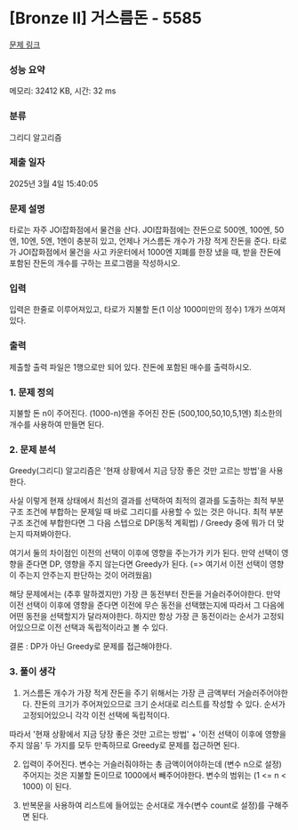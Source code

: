 # [Bronze II] 거스름돈 - 5585 

[문제 링크](https://www.acmicpc.net/problem/5585) 

### 성능 요약

메모리: 32412 KB, 시간: 32 ms

### 분류

그리디 알고리즘

### 제출 일자

2025년 3월 4일 15:40:05

### 문제 설명

<p>타로는 자주 JOI잡화점에서 물건을 산다. JOI잡화점에는 잔돈으로 500엔, 100엔, 50엔, 10엔, 5엔, 1엔이 충분히 있고, 언제나 거스름돈 개수가 가장 적게 잔돈을 준다. 타로가 JOI잡화점에서 물건을 사고 카운터에서 1000엔 지폐를 한장 냈을 때, 받을 잔돈에 포함된 잔돈의 개수를 구하는 프로그램을 작성하시오.</p>

### 입력 

 <p>입력은 한줄로 이루어져있고, 타로가 지불할 돈(1 이상 1000미만의 정수) 1개가 쓰여져있다.</p>

### 출력 

 <p>제출할 출력 파일은 1행으로만 되어 있다. 잔돈에 포함된 매수를 출력하시오.</p>

### 1. 문제 정의
지불할 돈 n이 주어진다. (1000-n)엔을 주어진 잔돈 (500,100,50,10,5,1엔) 최소한의 개수를 사용하여 만들면 된다.

### 2. 문제 분석
Greedy(그리디) 알고리즘은 '현재 상황에서 지금 당장 좋은 것만 고르는 방법'을 사용한다.

사실 이렇게 현재 상태에서 최선의 결과를 선택하여 최적의 결과를 도출하는 최적 부분 구조 조건에 부합하는 문제일 때 바로 그리디를 사용할 수 있는 것은 아니다. 최적 부분 구조 조건에 부합한다면 그 다음 스텝으로 DP(동적 계획법) / Greedy 중에 뭐가 더 맞는지 따져봐야한다.

여기서 둘의 차이점인 이전의 선택이 이후에 영향을 주는가가 키가 된다. 만약 선택이 영향을 준다면 DP, 영향을 주지 않는다면 Greedy가 된다. (=> 여기서 이전 선택이 영향이 주는지 안주는지 판단하는 것이 어려웠음)

해당 문제에서는 (추후 말하겠지만) 가장 큰 동전부터 잔돈을 거슬러주어야한다. 만약 이전 선택이 이후에 영향을 준다면 이전에 무슨 동전을 선택했는지에 따라서 그 다음에 어떤 동전을 선택할지가 달라져야한다. 하지만 항상 가장 큰 동전이라는 순서가 고정되어있으므로 이전 선택과 독립적이라고 볼 수 있다.

결론 : DP가 아닌 Greedy로 문제를 접근해야한다.
 
### 3. 풀이 생각
1) 거스름돈 개수가 가장 적게 잔돈을 주기 위해서는 가장 큰 금액부터 거슬러주어야한다. 잔돈의 크기가 주어져있으므로 크기 순서대로 리스트를 작성할 수 있다. 순서가 고정되어있으니 각각 이전 선택에 독립적이다.

따라서 '현재 상황에서 지금 당장 좋은 것만 고르는 방법' + '이전 선택이 이후에 영향을 주지 않음' 두 가지를 모두 만족하므로 Greedy로 문제를 접근하면 된다.

2) 입력이 주어진다. 변수는 거슬러줘야하는 총 금액이어야하는데 (변수 n으로 설정) 주어지는 것은 지불할 돈이므로 1000에서 빼주어야한다. 변수의 범위는 (1 <= n < 1000) 이 된다. 

3) 반복문을 사용하여 리스트에 들어있는 순서대로 개수(변수 count로 설정)를 구해주면 된다.
